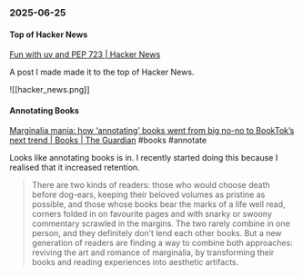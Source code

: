 ### 2025-06-25
#### Top of Hacker News
[Fun with uv and PEP 723 \| Hacker News](https://news.ycombinator.com/item?id=44369388)

A post I made made it to the top of Hacker News.

![[hacker_news.png]]

#### Annotating Books
[Marginalia mania: how ‘annotating’ books went from big no-no to BookTok’s next trend \| Books \| The Guardian](https://www.theguardian.com/books/2025/jun/23/marginalia-mania-how-annotating-books-went-from-big-no-no-to-booktoks-next-trend) #books #annotate

Looks like annotating books is in. I recently started doing this because I realised that it increased retention.

> There are two kinds of readers: those who would choose death before dog-ears, keeping their beloved volumes as pristine as possible, and those whose books bear the marks of a life well read, corners folded in on favourite pages and with snarky or swoony commentary scrawled in the margins. The two rarely combine in one person, and they definitely don’t lend each other books. But a new generation of readers are finding a way to combine both approaches: reviving the art and romance of marginalia, by transforming their books and reading experiences into aesthetic artifacts.



